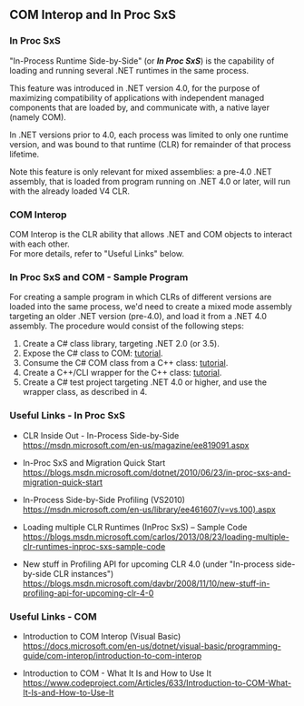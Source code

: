 ## COM Interop and In Proc SxS

### In Proc SxS

"In-Process Runtime Side-by-Side" (or **_In Proc SxS_**) is the capability of loading
and running several .NET runtimes in the same process.

This feature was introduced in .NET version 4.0, for the purpose of maximizing compatibility of applications with independent managed components that are loaded by, and communicate with, a native layer (namely COM).

In .NET versions prior to 4.0, each process was limited to only one runtime version, and was bound to that 
runtime (CLR) for remainder of that process lifetime.

Note this feature is only relevant for mixed assemblies: a pre-4.0 .NET assembly, that is loaded from program running on .NET 4.0 or later, will run with the already loaded V4 CLR.

### COM Interop

COM Interop is the CLR ability that allows .NET and COM objects to interact with each other.  
For more details, refer to "Useful Links" below.

### In Proc SxS and COM - Sample Program

For creating a sample program in which CLRs of different versions are loaded into the same process, we'd need to create a mixed mode assembly targeting an older .NET version (pre-4.0), and load it from a .NET 4.0 assembly.
The procedure would consist of the following steps:
1) Create a C# class library, targeting .NET 2.0 (or 3.5).
2) Expose the C# class to COM: [tutorial](https://github.com/shaharv/docs/blob/master/wiki/dotnet/COM%20Interop%20and%20In%20Proc%20SxS/Make%20CSharp%20Class%20Library%20COM%20Visible.md).
3) Consume the C# COM class from a C++ class: [tutorial](https://github.com/shaharv/docs/blob/master/wiki/dotnet/COM%20Interop%20and%20In%20Proc%20SxS/Use%20CSharp%20Classes%20from%20C%2B%2B%20Using%20COM.md).
4) Create a C++/CLI wrapper for the C++ class: [tutorial](https://github.com/shaharv/docs/blob/master/wiki/dotnet/COM%20Interop%20and%20In%20Proc%20SxS/Use%20C%2B%2B%20class%20from%20CSharp.md).
5) Create a C# test project targeting .NET 4.0 or higher, and use the wrapper class, as described in 4.

### Useful Links - In Proc SxS

- CLR Inside Out - In-Process Side-by-Side  
  https://msdn.microsoft.com/en-us/magazine/ee819091.aspx

- In-Proc SxS and Migration Quick Start  
  https://blogs.msdn.microsoft.com/dotnet/2010/06/23/in-proc-sxs-and-migration-quick-start

- In-Process Side-by-Side Profiling (VS2010)  
  https://msdn.microsoft.com/en-us/library/ee461607(v=vs.100).aspx

- Loading multiple CLR Runtimes (InProc SxS) – Sample Code  
  https://blogs.msdn.microsoft.com/carlos/2013/08/23/loading-multiple-clr-runtimes-inproc-sxs-sample-code

- New stuff in Profiling API for upcoming CLR 4.0 (under "In-process side-by-side CLR instances")  
  https://blogs.msdn.microsoft.com/davbr/2008/11/10/new-stuff-in-profiling-api-for-upcoming-clr-4-0

### Useful Links - COM

- Introduction to COM Interop (Visual Basic)  
  https://docs.microsoft.com/en-us/dotnet/visual-basic/programming-guide/com-interop/introduction-to-com-interop

- Introduction to COM - What It Is and How to Use It  
  https://www.codeproject.com/Articles/633/Introduction-to-COM-What-It-Is-and-How-to-Use-It
